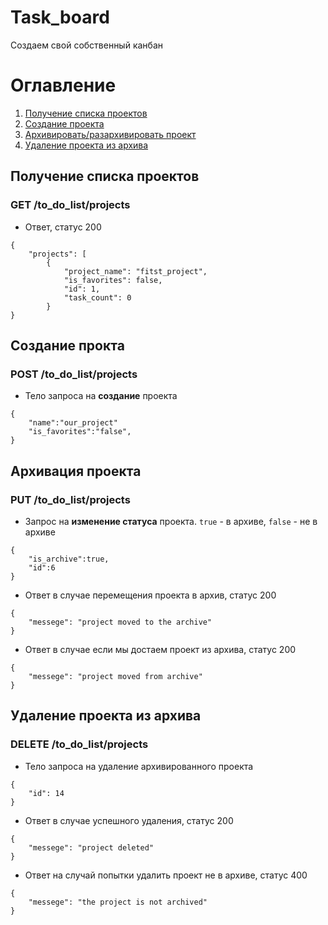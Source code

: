 # Task_board
Создаем свой собственный канбан

# Оглавление
1. [Получение списка проектов](#получение_списка_проектов)
2. [Создание проекта](#создание_проекта)
3. [Архивировать/разархивировать проект](#архивация_проекта)
4. [Удаление проекта из архива](#удаление_проекта_из_архива)
<a name="получение_списка_проектов"></a>
## Получение списка проектов
### GET /to_do_list/projects
- Ответ, статус 200
```
{
    "projects": [
        {
            "project_name": "fitst_project",
            "is_favorites": false,
            "id": 1,
            "task_count": 0
        }
}
```
<a name="создание_проекта"></a>
## Создание прокта
### POST /to_do_list/projects
* Тело запроса на **создание** проекта
```
{
    "name":"our_project"
    "is_favorites":"false",
}
```
<a name="архивация_проекта"></a>
## Архивация проекта
### PUT /to_do_list/projects
- Запрос на **изменение статуса** проекта. ```true``` - в архиве, ```false``` - не в архиве
```
{
    "is_archive":true,
    "id":6
}
```
* Ответ в случае перемещения проекта в архив, статус 200
```
{
    "messege": "project moved to the archive"
}
```
* Ответ в случае если мы достаем проект из архива, статус 200
```
{
    "messege": "project moved from archive"
}
```
<a name="удаление_проекта_из_архива"></a>
## Удаление проекта из архива
### DELETE /to_do_list/projects
* Тело запроса на удаление архивированного проекта
```
{
    "id": 14
}
```
- Ответ в случае успешного удаления, статус 200
```
{
    "messege": "project deleted"
}
```
- Ответ на случай попытки удалить проект не в архиве, статус 400
```
{
    "messege": "the project is not archived"
}
```

